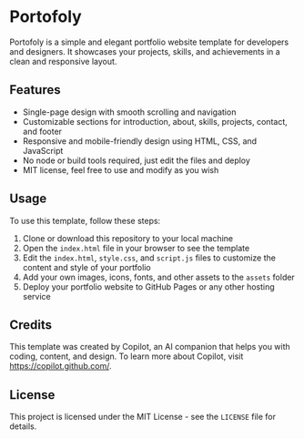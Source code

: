 # Portofoly

Portofoly is a simple and elegant portfolio website template for developers and designers. It showcases your projects, skills, and achievements in a clean and responsive layout.

## Features

- Single-page design with smooth scrolling and navigation
- Customizable sections for introduction, about, skills, projects, contact, and footer
- Responsive and mobile-friendly design using HTML, CSS, and JavaScript
- No node or build tools required, just edit the files and deploy
- MIT license, feel free to use and modify as you wish

## Usage

To use this template, follow these steps:

1. Clone or download this repository to your local machine
2. Open the `index.html` file in your browser to see the template
3. Edit the `index.html`, `style.css`, and `script.js` files to customize the content and style of your portfolio
4. Add your own images, icons, fonts, and other assets to the `assets` folder
5. Deploy your portfolio website to GitHub Pages or any other hosting service

## Credits

This template was created by Copilot, an AI companion that helps you with coding, content, and design. To learn more about Copilot, visit https://copilot.github.com/.

## License

This project is licensed under the MIT License - see the `LICENSE` file for details.
